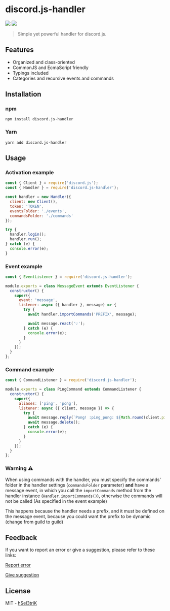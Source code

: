 # discord.js-handler

[![](https://img.shields.io/npm/dm/discord.js-handler.svg?style=flat)](https://www.npmjs.org/package/discord.js-handler) [![](https://img.shields.io/npm/v/discord.js-handler.svg?style=flat)](https://www.npmjs.org/package/discord.js-handler)

> Simple yet powerful handler for discord.js.

## Features

- Organized and class-oriented
- CommonJS and EcmaScript friendly
- Typings included
- Categories and recursive events and commands

## Installation

### npm

```
npm install discord.js-handler
```

### Yarn

```
yarn add discord.js-handler
```

## Usage

### Activation example

```js
const { Client } = require('discord.js');
const { Handler } = require('discord.js-handler');

const handler = new Handler({
  client: new Client(),
  token: 'TOKEN',
  eventsFolder: './events',
  commandsFolder: './commands'
});

try {
  handler.login();
  handler.run();
} catch (e) {
  console.error(e);
}
```

### Event example

```js
const { EventListener } = require('discord.js-handler');

module.exports = class MessageEvent extends EventListener {
  constructor() {
    super({
      event: 'message',
      listener: async ({ handler }, message) => {
        try {
          await handler.importCommands('PREFIX', message);

          await message.react('💡');
        } catch (e) {
          console.error(e);
        }
      }
    });
  }
};
```

### Command example

```js
const { CommandListener } = require('discord.js-handler');

module.exports = class PingCommand extends CommandListener {
  constructor() {
    super({
      aliases: ['ping', 'pong'],
      listener: async ({ client, message }) => {
        try {
          await message.reply(`Pong! :ping_pong: ${Math.round(client.ping)}ms`);
          await message.delete();
        } catch (e) {
          console.error(e);
        }
      }
    });
  }
};
```

### Warning ⚠️

When using commands with the handler, you must specify the commands' folder in the handler settings (`commandsFolder` parameter) **and** have a message event, in which you call the `importCommands` method from the handler instance (`Handler.importCommands()`), otherwise the commands will not be called (As specified in the event example)

This happens because the handler needs a prefix, and it must be defined on the message event, because you could want the prefix to be dynamic (change from guild to guild)

## Feedback

If you want to report an error or give a suggestion, please refer to these links:

[Report error](https://github.com/hSel3triK/discord.js-handler/issues/new?assignees=&labels=&template=bug_report.md&title=)

[Give suggestion](https://github.com/hSel3triK/discord.js-handler/issues/new?assignees=&labels=&template=feature_request.md&title=)

## License

MIT - [hSel3triK](https://github.com/hSel3triK/)
